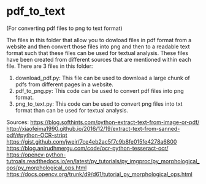 # pdf_to_text
 (For converting pdf files to png to text format)
 
 The files in this folder that allow you to dowload files in pdf format from a website and then convert those files into png and then to a readable text format such that these files can be used for textual analysis. These files have been created from different sources that are mentioned within each file. There are 3 files in this folder: 
 1) download_pdf.py: This file can be used to download a large chunk of pdfs from different pages in a website.
 2) pdf_to_png.py: This code can be used to convert pdf files into png format.
 3) png_to_text.py: This code can be used to convert png files into txt format than can be used for textual analysis.
 
 Sources:
https://blog.softhints.com/python-extract-text-from-image-or-pdf/
http://xiaofeima1990.github.io/2016/12/19/extract-text-from-sanned-pdf/#python-OCR-stript
https://gist.github.com/jweir/7ce4eb2ac5f7c9b8fe015fe4278a6800
https://blog.anirudhmergu.com/code/ocr-python-tesseract-ocr/
https://opencv-python-tutroals.readthedocs.io/en/latest/py_tutorials/py_imgproc/py_morphological_ops/py_morphological_ops.html
https://docs.opencv.org/trunk/d9/d61/tutorial_py_morphological_ops.html
